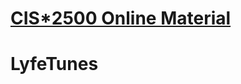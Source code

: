 # <a href="https://hrutvikpatel.github.io/"> <strong>CIS*2500 Online Material</strong> </a>
# LyfeTunes
